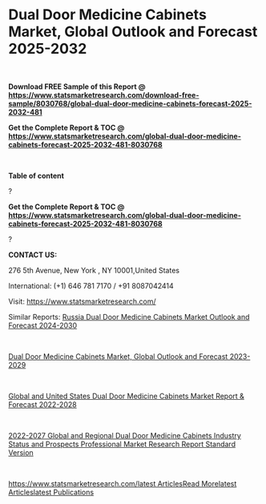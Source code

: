 <h1>Dual Door Medicine Cabinets Market, Global Outlook and Forecast 2025-2032</h1><br/><p><strong>Download FREE Sample of this Report @ <a href="https://www.statsmarketresearch.com/download-free-sample/8030768/global-dual-door-medicine-cabinets-forecast-2025-2032-481">https://www.statsmarketresearch.com/download-free-sample/8030768/global-dual-door-medicine-cabinets-forecast-2025-2032-481</a></strong></p>
 
 
 
 <div><b>Get the Complete Report & TOC @ <a href="https://www.statsmarketresearch.com/global-dual-door-medicine-cabinets-forecast-2025-2032-481-8030768">https://www.statsmarketresearch.com/global-dual-door-medicine-cabinets-forecast-2025-2032-481-8030768</a></b></div>
 
 
 
 <p><br />
 
 <b>Table of content</b></p>
 
 
 
 <p>? </p>
 
 
 
 <div><b>Get the Complete Report & TOC @ <a href="https://www.statsmarketresearch.com/global-dual-door-medicine-cabinets-forecast-2025-2032-481-8030768">https://www.statsmarketresearch.com/global-dual-door-medicine-cabinets-forecast-2025-2032-481-8030768</a></b></div>
 
 
 
 <p>? </p>
 
 
 
 <p><b>CONTACT US:</b><br />
 
 276 5th Avenue, New York , NY 10001,United States<br />
 
 International: (+1) 646 781 7170 / +91 8087042414<br />
 
 Visit: <a href="https://www.statsmarketresearch.com/">https://www.statsmarketresearch.com/</a><br />
 
 Similar Reports: <a href="https://www.statsmarketresearch.com/global-dual-door-medicine-cabinets-forecast-2025-2032-481-8030768">Russia Dual Door Medicine Cabinets Market Outlook and Forecast 2024-2030</a><br />
 
 <br />
 
 <a href="https://www.statsmarketresearch.com/global-dual-door-medicine-cabinets-forecast-2025-2032-481-8030768">Dual Door Medicine Cabinets Market, Global Outlook and Forecast 2023-2029</a><br />
 
 <br />
 
 <a href="https://www.statsmarketresearch.com/global-dual-door-medicine-cabinets-forecast-2025-2032-481-8030768">Global and United States Dual Door Medicine Cabinets Market Report & Forecast 2022-2028</a><br />
 
 <br />
 
 <a href="https://www.statsmarketresearch.com/global-dual-door-medicine-cabinets-forecast-2025-2032-481-8030768">2022-2027 Global and Regional Dual Door Medicine Cabinets Industry Status and Prospects Professional Market Research Report Standard Version</a><br />
 
 <br />
 
 <a href="https://gyeongbokgung.com">https://www.statsmarketresearch.com/</a><a href="https://hallyeomaritime.com">latest Articles</a><a href="https://jingwansa.com">Read More</a><a href="https://nguoiviet.jp/">latest Articles</a><a href="https://www.intelmarketresearch.com/">latest Publications</a></p>